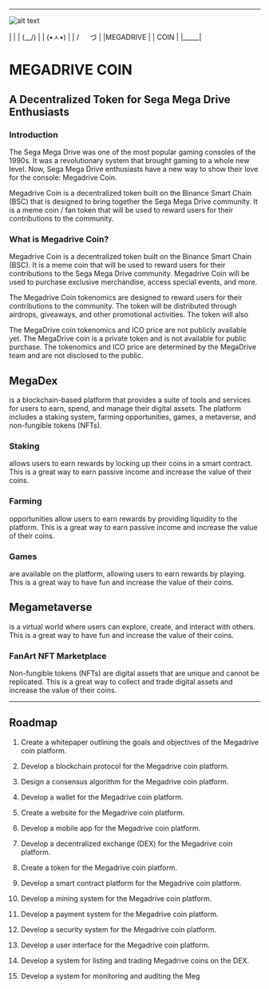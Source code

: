 _____ 

![alt text](https://github.com/alexorbit/megadrivecoin/blob/main/assets/Captura%20de%20Tela%202023-01-26%20a%CC%80s%2004.25.09.png?raw=true)

 |           |
 |  (\__/)  |
 |  (•ㅅ•)   |
 |  / 　 づ |
 |MEGADRIVE |
 |  COIN    |
 |_____|

# MEGADRIVE COIN

## A Decentralized Token for Sega Mega Drive Enthusiasts

### Introduction

The Sega Mega Drive was one of the most popular gaming consoles of the 1990s. It was a revolutionary system that brought gaming to a whole new level. Now, Sega Mega Drive enthusiasts have a new way to show their love for the console: Megadrive Coin.

Megadrive Coin is a decentralized token built on the Binance Smart Chain (BSC) that is designed to bring together the Sega Mega Drive community. It is a meme coin / fan token that will be used to reward users for their contributions to the community.

### What is Megadrive Coin?

Megadrive Coin is a decentralized token built on the Binance Smart Chain (BSC). It is a meme coin that will be used to reward users for their contributions to the Sega Mega Drive community. Megadrive Coin will be used to purchase exclusive merchandise, access special events, and more.

The Megadrive Coin tokenomics are designed to reward users for their contributions to the community. The token will be distributed through airdrops, giveaways, and other promotional activities. The token will also

The MegaDrive coin tokenomics and ICO price are not publicly available yet. The MegaDrive coin is a private token and is not available for public purchase. The tokenomics and ICO price are determined by the MegaDrive team and are not disclosed to the public.

## MegaDex 
is a blockchain-based platform that provides a suite of tools and services for users to earn, spend, and manage their digital assets. The platform includes a staking system, farming opportunities, games, a metaverse, and non-fungible tokens (NFTs).

### Staking 
allows users to earn rewards by locking up their coins in a smart contract. This is a great way to earn passive income and increase the value of their coins.

### Farming 
opportunities allow users to earn rewards by providing liquidity to the platform. This is a great way to earn passive income and increase the value of their coins.

### Games
are available on the platform, allowing users to earn rewards by playing. This is a great way to have fun and increase the value of their coins.

## Megametaverse
is a virtual world where users can explore, create, and interact with others. This is a great way to have fun and increase the value of their coins.

### FanArt NFT Marketplace
Non-fungible tokens (NFTs) are digital assets that are unique and cannot be replicated. This is a great way to collect and trade digital assets and increase the value of their coins.

-----
## Roadmap

1. Create a whitepaper outlining the goals and objectives of the Megadrive coin platform.

2. Develop a blockchain protocol for the Megadrive coin platform.

3. Design a consensus algorithm for the Megadrive coin platform.

4. Develop a wallet for the Megadrive coin platform.

5. Create a website for the Megadrive coin platform.

6. Develop a mobile app for the Megadrive coin platform.

7. Develop a decentralized exchange (DEX) for the Megadrive coin platform.

8. Create a token for the Megadrive coin platform.

9. Develop a smart contract platform for the Megadrive coin platform.

10. Develop a mining system for the Megadrive coin platform.

11. Develop a payment system for the Megadrive coin platform.

12. Develop a security system for the Megadrive coin platform.

13. Develop a user interface for the Megadrive coin platform.

14. Develop a system for listing and trading Megadrive coins on the DEX.

15. Develop a system for monitoring and auditing the Meg
